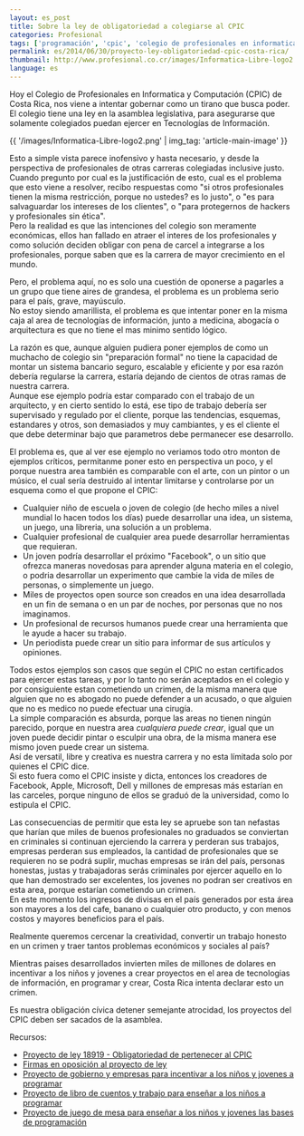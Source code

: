 ```yaml
---
layout: es_post
title: Sobre la ley de obligatoriedad a colegiarse al CPIC
categories: Profesional
tags: ['programación', 'cpic', 'colegio de profesionales en informatica y computación', 'ley']
permalink: es/2014/06/30/proyecto-ley-obligatoriedad-cpic-costa-rica/
thumbnail: http://www.profesional.co.cr/images/Informatica-Libre-logo2.png
language: es
---
```

Hoy el Colegio de Profesionales en Informatica y Computación (CPIC) de
Costa Rica, nos viene a intentar gobernar como un tirano que busca
poder.  
El colegio tiene una ley en la asamblea legislativa, para asegurarse que
solamente colegiados puedan ejercer en Tecnologías de Información.  

{{ '/images/Informatica-Libre-logo2.png' | img_tag: 'article-main-image' }}

Esto a simple vista parece inofensivo y hasta necesario, y desde la
perspectiva de profesionales de otras carreras colegiadas inclusive
justo.  
Cuando pregunto por cual es la justificación de esto, cual es el
problema que esto viene a resolver, recibo respuestas como "si otros
profesionales tienen la misma restricción, porque no ustedes? es lo
justo", o "es para salvaguardar los intereses de los clientes", o "para
protegernos de hackers y profesionales sin ética".  
Pero la realidad es que las intenciones del colegio son meramente
económicas, ellos han fallado en atraer el interes de los profesionales
y como solución deciden obligar con pena de carcel a integrarse a los
profesionales, porque saben que es la carrera de mayor crecimiento en el
mundo.  

Pero, el problema aquí, no es solo una cuestión de oponerse a pagarles a
un grupo que tiene aires de grandesa, el problema es un problema serio
para el país, grave, mayúsculo.  
No estoy siendo amarillista, el problema es que intentar poner en la
misma caja al area de tecnologías de información, junto a medicina,
abogacía o arquitectura es que no tiene el mas minimo sentido lógico.  

La razón es que, aunque alguien pudiera poner ejemplos de como un
muchacho de colegio sin "preparación formal" no tiene la capacidad de
montar un sistema bancario seguro, escalable y eficiente y por esa razón
debería regularse la carrera, estaría dejando de cientos de otras ramas
de nuestra carrera.  
Aunque ese ejemplo podría estar comparado con el trabajo de un
arquitecto, y en cierto sentido lo está, ese tipo de trabajo debería ser
supervisado y regulado por el cliente, porque las tendencias, esquemas,
estandares y otros, son demasiados y muy cambiantes, y es el cliente el
que debe determinar bajo que parametros debe permanecer ese desarrollo.  

El problema es, que al ver ese ejemplo no veriamos todo otro monton de
ejemplos críticos, permitanme poner esto en perspectiva un poco, y el
porque nuestra area también es comparable con el arte, con un pintor o
un músico, el cual sería destruido al intentar limitarse y controlarse
por un esquema como el que propone el CPIC:  

- Cualquier niño de escuela o joven de colegio (de hecho miles a nivel
  mundial lo hacen todos los días) puede desarrollar una idea, un
sistema, un juego, una libreria, una solución a un problema.
- Cualquier profesional de cualquier area puede desarrollar herramientas
  que requieran.
- Un joven podría desarrollar el próximo "Facebook", o un sitio que
  ofrezca maneras novedosas para aprender alguna materia en el colegio,
o podria desarrollar un experimento que cambie la vida de miles de
personas, o simplemente un juego.
- Miles de proyectos open source son creados en una idea desarrollada en
  un fin de semana o en un par de noches, por personas que no nos
imaginamos.
- Un profesional de recursos humanos puede crear una herramienta que le
  ayude a hacer su trabajo.
- Un periodista puede crear un sitio para informar de sus artículos y
  opiniones.

Todos estos ejemplos son casos que según el CPIC no estan certificados
para ejercer estas tareas, y por lo tanto no serán aceptados en el
colegio y por consiguiente estan cometiendo un crimen, de la misma
manera que alguien que no es abogado no puede defender a un acusado, o
que alguien que no es medico no puede efectuar una cirugía.  
La simple comparación es absurda, porque las areas no tienen ningún
parecido, porque en nuestra area _cualquiera puede crear_, igual que un
joven puede decidir pintar o esculpir una obra, de la misma manera ese
mismo joven puede crear un sistema.  
Así de versatil, libre y creativa es nuestra carrera y no esta límitada
solo por quienes el CPIC dice.  
Si esto fuera como el CPIC insiste y dicta, entonces los creadores de
Facebook, Apple, Microsoft, Dell y millones de empresas más estarían en
las carceles, porque ninguno de ellos se graduó de la universidad,
como lo estipula el CPIC.  

Las consecuencias de permitir que esta ley se apruebe son tan nefastas
que harían que miles de buenos profesionales no graduados se conviertan
en criminales si continuan ejerciendo la carrera y perderan sus
trabajos, empresas perderan sus empleados, la cantidad de profesionales
que se requieren no se podrá suplir, muchas empresas se irán del país,
personas honestas, justas y trabajadoras serás criminales por ejercer
aquello en lo que han demostrado ser excelentes, los jovenes no podran
ser creativos en esta area, porque estarían cometiendo un crimen.  
En este momento los ingresos de divisas en el país generados por esta
área son mayores a los del cafe, banano o cualquier otro producto, y con
menos costos y mayores beneficios para el país.  

Realmente queremos cercenar la creatividad, convertir un trabajo
honesto en un crimen y traer tantos problemas económicos y sociales al
país?  

Mientras paises desarrollados invierten miles de millones de dolares en
incentivar a los niños y jovenes a crear proyectos en el area de
tecnologias de información, en programar y crear, Costa Rica intenta
declarar esto un crimen.  

Es nuestra obligación cívica detener semejante atrocidad, los proyectos
del CPIC deben ser sacados de la asamblea.  

Recursos:  

- [Proyecto de ley 18919 - Obligatoriedad de pertenecer al
  CPIC](http://www.asamblea.go.cr/sil_access/ver_texto_base.aspx?Numero_Proyecto=18919)
- [Firmas en oposición al proyecto de
  ley](https://secure.avaaz.org/es/petition/Diputados_de_la_Comision_de_Asuntos_Sociales_Asamblea_Legislativa_No_a_la_obligatoriedad_a_pertenecer_al_CPIC_Expediente/?shSIUcb)
- [Proyecto de gobierno y empresas para incentivar a los niños y jovenes a
  programar](http://code.org)
- [Proyecto de libro de cuentos y trabajo para enseñar a los niños a
  programar](http://www.helloruby.com)
- [Proyecto de juego de mesa para enseñar a los niños y jovenes las
  bases de programación](http://www.codemonkeyplanet.com)
